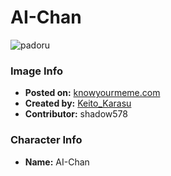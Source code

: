# AI-Chan

![padoru](https://raw.githubusercontent.com/shadow578/Project-Padoru/master/Padoru/aichannel-ai-chan.png "AI-Chan")

### Image Info
* **Posted on:**     [knowyourmeme.com](https://knowyourmeme.com/photos/1439336-padoru)
* **Created by:**    [Keito_Karasu](https://github.com/shadow578/Project-Padoru/blob/master/table-of-contents/creators/KeitoKarasu.md)
* **Contributor:**   shadow578

### Character Info
* **Name:**   AI-Chan


